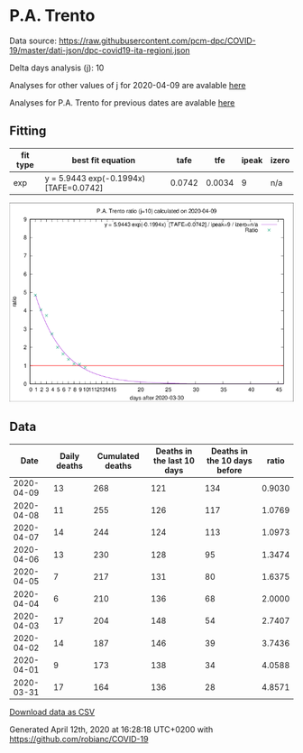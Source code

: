 # P.A. Trento

Data source: https://raw.githubusercontent.com/pcm-dpc/COVID-19/master/dati-json/dpc-covid19-ita-regioni.json

Delta days analysis (j): 10

Analyses for other values of j for 2020-04-09 are avalable [here](../README.md)

Analyses for P.A. Trento for previous dates are avalable [here](../../README.md)

## Fitting 
|fit type|best fit equation|tafe|tfe|ipeak|izero|
|-------|-----|--------|------|---|---|
|exp|y = 5.9443 exp(-0.1994x)  [TAFE=0.0742]|0.0742|0.0034|9|n/a|

![Plot](COVID-19_p.a._trento_j10_2020-04-09.png)

## Data
|Date|Daily deaths|Cumulated deaths|Deaths in the last 10 days|Deaths in the 10 days before|ratio|
|----|----------|-----------|-------|--------------------|-----|
|2020-04-09|13|268|121|134|0.9030|
|2020-04-08|11|255|126|117|1.0769|
|2020-04-07|14|244|124|113|1.0973|
|2020-04-06|13|230|128|95|1.3474|
|2020-04-05|7|217|131|80|1.6375|
|2020-04-04|6|210|136|68|2.0000|
|2020-04-03|17|204|148|54|2.7407|
|2020-04-02|14|187|146|39|3.7436|
|2020-04-01|9|173|138|34|4.0588|
|2020-03-31|17|164|136|28|4.8571|

[Download data as CSV](COVID-19_p.a._trento_j10_2020-04-09.csv)

Generated April 12th, 2020 at 16:28:18 UTC+0200 with https://github.com/robianc/COVID-19
